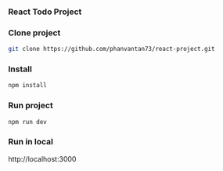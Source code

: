 ### React Todo Project

### Clone project
```bash
git clone https://github.com/phanvantan73/react-project.git
```

### Install
```bash
npm install
```

### Run project
```bash
npm run dev
```

### Run in local

http://localhost:3000
